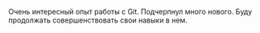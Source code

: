 Очень интересный опыт работы с Git. Подчерпнул много нового. Буду продолжать совершенствовать свои навыки в нем.
